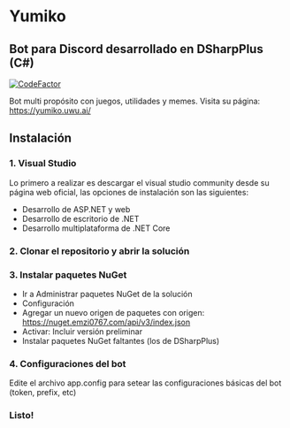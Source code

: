 # Yumiko
## Bot para Discord desarrollado en DSharpPlus (C#) 
[![CodeFactor](https://www.codefactor.io/repository/github/marianoburguete/yumiko/badge?s=379c49fc9e6691ef798d66a662affc4e0c6d3634)](https://www.codefactor.io/repository/github/marianoburguete/yumiko)

Bot multi propósito con juegos, utilidades y memes. Visita su página: https://yumiko.uwu.ai/

## Instalación

### 1. Visual Studio
Lo primero a realizar es descargar el visual studio community desde su página web oficial, las opciones de instalación son las siguientes:
- Desarrollo de ASP.NET y web
- Desarrollo de escritorio de .NET
- Desarrollo multiplataforma de .NET Core

### 2. Clonar el repositorio y abrir la solución
### 3. Instalar paquetes NuGet
- Ir a Administrar paquetes NuGet de la solución
- Configuración
- Agregar un nuevo origen de paquetes con origen: https://nuget.emzi0767.com/api/v3/index.json
- Activar: Incluir versión preliminar
- Instalar paquetes NuGet faltantes (los de DSharpPlus)

### 4. Configuraciones del bot
Edite el archivo app.config para setear las configuraciones básicas del bot (token, prefix, etc)

### Listo!
